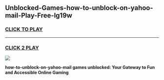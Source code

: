 
## Unblocked-Games-how-to-unblock-on-yahoo-mail-Play-Free-lg19w
<h3>
<a href="https://premium76.site?title=how-to-unblock-on-yahoo-mail&ref=23A">CLICK TO PLAY</a></h3>
<hr>

<h3>
<a href="https://premium76.site?title=how-to-unblock-on-yahoo-mail&ref=23A">CLICK 2 PLAY</a>
  
</h3>

<a href="https://premium76.site?title=how-to-unblock-on-yahoo-mail&ref=23A"><img src="https://clearcache.store/games.png"></a>


**how-to-unblock-on-yahoo-mail games unblocked: Your Gateway to Fun and Accessible Online Gaming**

